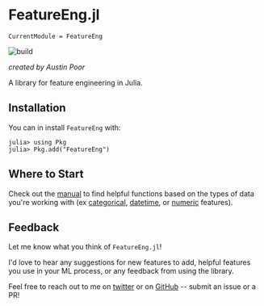 # FeatureEng.jl

```@meta
CurrentModule = FeatureEng
```

![build](https://github.com/a-poor/FeatureEng.jl/workflows/build/badge.svg)

_created by Austin Poor_

A library for feature engineering in Julia.

## Installation

You can in install `FeatureEng` with:

```julia-repl
julia> using Pkg
julia> Pkg.add("FeatureEng")
```

## Where to Start

Check out the [manual](https://a-poor.github.io/FeatureEng.jl/latest/manual/) to find helpful functions based on the types of data you're working with (ex [categorical](https://a-poor.github.io/FeatureEng.jl/latest/manual/#Categorical-Features), [datetime](https://a-poor.github.io/FeatureEng.jl/latest/manual/#DateTime-Features), or [numeric](https://a-poor.github.io/FeatureEng.jl/latest/manual/#Numeric-Features) features).

## Feedback

Let me know what you think of `FeatureEng.jl`!

I'd love to hear any suggestions for new features to add, helpful features you use in your ML process, or any feedback from using the library.

Feel free to reach out to me on [twitter](https://twitter.com/austin_poor) or on [GitHub](https://github.com/a-poor/FeatureEng.jl) -- submit an issue or a PR!

